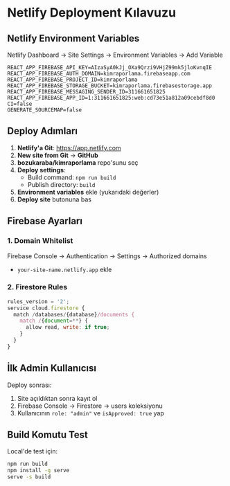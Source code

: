 # Netlify Deployment Kılavuzu

## Netlify Environment Variables

Netlify Dashboard → Site Settings → Environment Variables → Add Variable

```
REACT_APP_FIREBASE_API_KEY=AIzaSyA0kJj_OXa9Qrzi9VHjZ99mk5jloKvnqIE
REACT_APP_FIREBASE_AUTH_DOMAIN=kimraporlama.firebaseapp.com
REACT_APP_FIREBASE_PROJECT_ID=kimraporlama
REACT_APP_FIREBASE_STORAGE_BUCKET=kimraporlama.firebasestorage.app
REACT_APP_FIREBASE_MESSAGING_SENDER_ID=311661651825
REACT_APP_FIREBASE_APP_ID=1:311661651825:web:cd73e51a812a09cebdf8d0
CI=false
GENERATE_SOURCEMAP=false
```

## Deploy Adımları

1. **Netlify'a Git**: https://app.netlify.com
2. **New site from Git** → **GitHub**
3. **bozukaraba/kimraporlama** repo'sunu seç
4. **Deploy settings**:
   - Build command: `npm run build`
   - Publish directory: `build`
5. **Environment variables** ekle (yukarıdaki değerler)
6. **Deploy site** butonuna bas

## Firebase Ayarları

### 1. Domain Whitelist
Firebase Console → Authentication → Settings → Authorized domains
- `your-site-name.netlify.app` ekle

### 2. Firestore Rules
```javascript
rules_version = '2';
service cloud.firestore {
  match /databases/{database}/documents {
    match /{document=**} {
      allow read, write: if true;
    }
  }
}
```

## İlk Admin Kullanıcısı

Deploy sonrası:
1. Site açıldıktan sonra kayıt ol
2. Firebase Console → Firestore → users koleksiyonu
3. Kullanıcının `role: "admin"` ve `isApproved: true` yap

## Build Komutu Test

Local'de test için:
```bash
npm run build
npm install -g serve
serve -s build
``` 